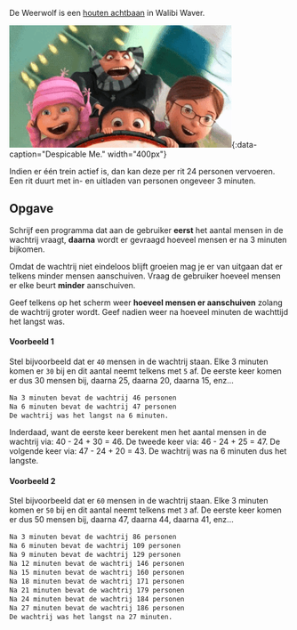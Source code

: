 De Weerwolf is een <a href="https://nl.wikipedia.org/wiki/Weerwolf_(achtbaan)" target="_blank">houten achtbaan</a> in Walibi Waver. 

![Despicable Me.](media/coaster.gif "Despicable Me."){:data-caption="Despicable Me." width="400px"}

Indien er één trein actief is, dan kan deze per rit 24 personen vervoeren. Een rit duurt met in- en uitladen van personen ongeveer 3 minuten.

## Opgave

Schrijf een programma dat aan de gebruiker **eerst** het aantal mensen in de wachtrij vraagt, **daarna** wordt er gevraagd hoeveel mensen er na 3 minuten bijkomen. 

Omdat de wachtrij niet eindeloos blijft groeien mag je er van uitgaan dat er telkens minder mensen aanschuiven. Vraag de gebruiker hoeveel mensen er elke beurt **minder** aanschuiven. 

Geef telkens op het scherm weer **hoeveel mensen er aanschuiven** zolang de wachtrij groter wordt. Geef nadien weer na hoeveel minuten de wachttijd het langst was.

#### Voorbeeld 1
Stel bijvoorbeeld dat er `40` mensen in de wachtrij staan. Elke 3 minuten komen er `30` bij en dit aantal neemt telkens met `5` af. De eerste keer komen er dus 30 mensen bij, daarna 25, daarna 20, daarna 15, enz...

```
Na 3 minuten bevat de wachtrij 46 personen
Na 6 minuten bevat de wachtrij 47 personen
De wachtrij was het langst na 6 minuten.
```

Inderdaad, want de eerste keer berekent men het aantal mensen in de wachtrij via: 40 - 24 + 30 = 46. De tweede keer via: 46 - 24 + 25 = 47. De volgende keer via: 47 - 24 + 20 = 43. De wachtrij was na 6 minuten dus het langste.

#### Voorbeeld 2
Stel bijvoorbeeld dat er `60` mensen in de wachtrij staan. Elke 3 minuten komen er `50` bij en dit aantal neemt telkens met `3` af. De eerste keer komen er dus 50 mensen bij, daarna 47, daarna 44, daarna 41, enz...

```
Na 3 minuten bevat de wachtrij 86 personen
Na 6 minuten bevat de wachtrij 109 personen
Na 9 minuten bevat de wachtrij 129 personen
Na 12 minuten bevat de wachtrij 146 personen
Na 15 minuten bevat de wachtrij 160 personen
Na 18 minuten bevat de wachtrij 171 personen
Na 21 minuten bevat de wachtrij 179 personen
Na 24 minuten bevat de wachtrij 184 personen
Na 27 minuten bevat de wachtrij 186 personen
De wachtrij was het langst na 27 minuten.
```